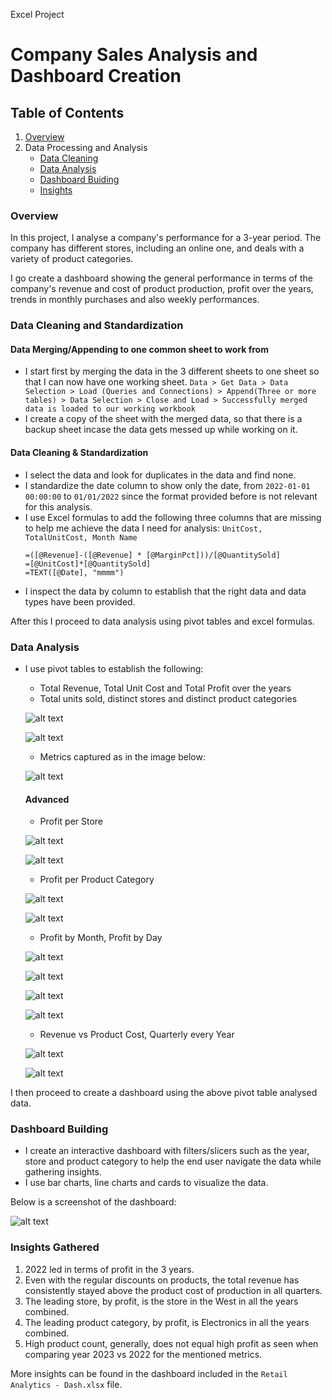 Excel Project

# Company Sales Analysis and Dashboard Creation
## Table of Contents
1. [Overview](#overview)
2. Data Processing and Analysis
    - [Data Cleaning](#data-cleaning-and-standardization)
    - [Data Analysis](#data-analysis)
    - [Dashboard Buiding](#dashboard-building)
    - [Insights](#insights-gathered)


### Overview
In this project, I analyse a company's performance for a 3-year period. The company has different stores, including an online one, and deals with a variety of product categories.

I go create a dashboard showing the general performance in terms of the company's revenue and cost of product production, profit over the years, trends in monthly purchases and also weekly performances.

### Data Cleaning and Standardization
#### Data Merging/Appending to one common sheet to work from
- I start first by merging the data in the 3 different sheets to one sheet so that I can now have one working sheet. 
    `Data > Get Data > Data Selection > Load (Queries and Connections) > Append(Three or more tables) > Data Selection > Close and Load > Successfully merged data is loaded to our working workbook`
- I create a copy of the sheet with the merged data, so that there is a backup sheet incase the data gets messed up while working on it.
#### Data Cleaning & Standardization
- I select the data and look for duplicates in the data and find none.
- I standardize the date column to show only the date, from `2022-01-01 00:00:00` to `01/01/2022` since the format provided before is not relevant for this analysis.
- I use Excel formulas to add the following three columns that are missing to help me achieve the data I need for analysis: `UnitCost, TotalUnitCost, Month Name`
    ```excel
    =([@Revenue]-([@Revenue] * [@MarginPct]))/[@QuantitySold]
    =[@UnitCost]*[@QuantitySold]
    =TEXT([@Date], "mmmm")
    ```
- I inspect the data by column to establish that the right data and data types have been provided.

After this I proceed to data analysis using pivot tables and excel formulas.

### Data Analysis
- I use pivot tables to establish the following:
    - Total Revenue, Total Unit Cost and Total Profit over the years
    - Total units sold, distinct stores and distinct product categories
      
    ![alt text](assets/image.png)

    ![alt text](assets/image6.png)
    - Metrics captured as in the image below:
    
    ![alt text](assets/image8.png)
    #### Advanced
    - Profit per Store
      
    ![alt text](assets/image2.png)

    ![alt text](assets/image9.png)
    - Profit per Product Category
      
    ![alt text](assets/image3.png)

    ![alt text](assets/image10.png)
    - Profit by Month, Profit by Day
      
    ![alt text](assets/image4.png)

    ![alt text](assets/image11.png)
  
    ![alt text](assets/image5.png)

    ![alt text](assets/image12.png)
    - Revenue vs Product Cost, Quarterly every Year
      
    ![alt text](assets/image7.png)

    ![alt text](assets/image13.png)

I then proceed to create a dashboard using the above pivot table analysed data.

### Dashboard Building
- I create an interactive dashboard with filters/slicers such as the year, store and product category to help the end user navigate the data while gathering insights.
- I use bar charts, line charts and cards to visualize the data.

Below is a screenshot of the dashboard:

![alt text](assets/dashboard.png)

### Insights Gathered
1. 2022 led in terms of profit in the 3 years.
2. Even with the regular discounts on products, the total revenue has consistently stayed above the product cost of production in all quarters.
3. The leading store, by profit, is the store in the West in all the years combined.
4. The leading product category, by profit, is Electronics in all the years combined.
5. High product count, generally, does not equal high profit as seen when comparing year 2023 vs 2022 for the mentioned metrics.

More insights can be found in the dashboard included in the `Retail Analytics - Dash.xlsx` file.
